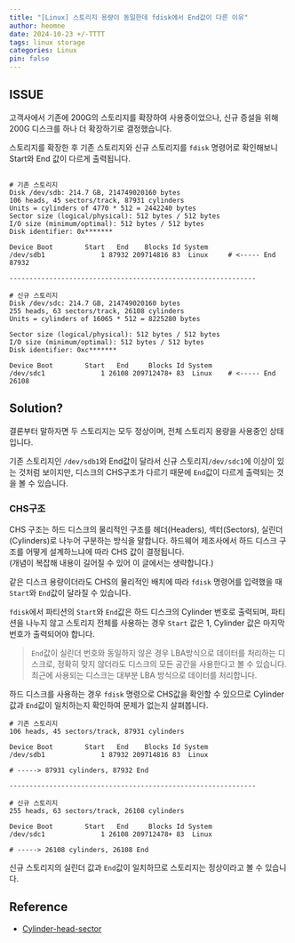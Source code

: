 ```yaml
---
title: "[Linux] 스토리지 용량이 동일한데 fdisk에서 End값이 다른 이유"
author: heomne
date: 2024-10-23 +/-TTTT
tags: linux storage
categories: Linux
pin: false
---
```


## ISSUE

고객사에서 기존에 200G의 스토리지를 확장하여 사용중이었으나, 신규 증설을 위해 200G 디스크를 하나 더 확장하기로 결정했습니다.

스토리지를 확장한 후 기존 스토리지와 신규 스토리지를 `fdisk` 명령어로 확인해보니 Start와 End 값이 다르게 출력됩니다.

```terminal

# 기존 스토리지
Disk /dev/sdb: 214.7 GB, 214749020160 bytes
106 heads, 45 sectors/track, 87931 cylinders
Units = cylinders of 4770 * 512 = 2442240 bytes
Sector size (logical/physical): 512 bytes / 512 bytes
I/O size (minimum/optimal): 512 bytes / 512 bytes
Disk identifier: 0x*******

Device Boot        Start   End    Blocks Id System
/dev/sdb1              1 87932 209714816 83  Linux     # <----- End 87932

--------------------------------------------------------------

# 신규 스토리지
Disk /dev/sdc: 214.7 GB, 214749020160 bytes
255 heads, 63 sectors/track, 26108 cylinders
Units = cylinders of 16065 * 512 = 8225280 bytes

Sector size (logical/physical): 512 bytes / 512 bytes
I/O size (minimum/optimal): 512 bytes / 512 bytes
Disk identifier: 0xc*******

Device Boot        Start   End     Blocks Id System
/dev/sdc1              1 26108 209712478+ 83  Linux    # <----- End 26108

```

## Solution?

결론부터 말하자면 두 스토리지는 모두 정상이며, 전체 스토리지 용량을 사용중인 상태입니다.

기존 스토리지인 `/dev/sdb1`와 End값이 달라서 신규 스토리지`/dev/sdc1`에 이상이 있는 것처럼 보이지만, 디스크의 CHS구조가 다르기 때문에 `End`값이 다르게 출력되는 것을 볼 수 있습니다.

### CHS구조

CHS 구조는 하드 디스크의 물리적인 구조를 헤더(Headers), 섹터(Sectors), 실린더(Cylinders)로 나누어 구분하는 방식을 말합니다. 하드웨어 제조사에서 하드 디스크 구조를 어떻게 설계하느냐에 따라 CHS 값이 결정됩니다.  
(개념이 복잡해 내용이 길어질 수 있어 이 글에서는 생략합니다.)

같은 디스크 용량이더라도 CHS의 물리적인 배치에 따라 `fdisk` 명령어를 입력했을 때 `Start`와 `End`값이 달라질 수 있습니다.

`fdisk`에서 파티션의 `Start`와 `End`값은 하드 디스크의 Cylinder 번호로 출력되며, 파티션을 나누지 않고 스토리지 전체를 사용하는 경우 `Start` 값은 1, Cylinder 값은 마지막 번호가 출력되어야 합니다.

> `End`값이 실린더 번호와 동일하지 않은 경우 LBA방식으로 데이터를 처리하는 디스크로, 정확히 맞지 않더라도 디스크의 모든 공간을 사용한다고 볼 수 있습니다.  
> 최근에 사용되는 디스크는 대부분 LBA 방식으로 데이터를 처리합니다.

하드 디스크를 사용하는 경우 `fdisk` 명령으로 CHS값을 확인할 수 있으므로 Cylinder값과 `End`값이 일치하는지 확인하여 문제가 없는지 살펴봅니다.

```terminal
# 기존 스토리지
106 heads, 45 sectors/track, 87931 cylinders

Device Boot        Start   End    Blocks Id System
/dev/sdb1              1 87932 209714816 83  Linux

# -----> 87931 cylinders, 87932 End

--------------------------------------------------------------

# 신규 스토리지
255 heads, 63 sectors/track, 26108 cylinders

Device Boot        Start   End     Blocks Id System
/dev/sdc1              1 26108 209712478+ 83  Linux

# -----> 26108 cylinders, 26108 End
```

신규 스토리지의 실린더 값과 `End`값이 일치하므로 스토리지는 정상이라고 볼 수 있습니다.

## Reference
- [Cylinder-head-sector](https://en.wikipedia.org/wiki/Cylinder-head-sector)